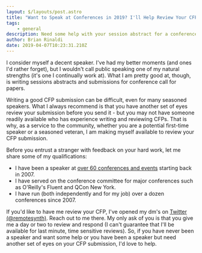 ```yaml
---
layout: $/layouts/post.astro
title: "Want to Speak at Conferences in 2019? I'll Help Review Your CFP Submissions"
tags:
    - general
description: Need some help with your session abstract for a conference call for papers? I'm here to assist.
author: Brian Rinaldi
date: 2019-04-07T10:23:31.210Z
---
```


I consider myself a decent speaker. I've had my better moments (and ones I'd rather forget), but I wouldn't call public speaking one of my natural strengths (it's one I continually work at). What I am pretty good at, though, is writing sessions abstracts and submissions for conference call for papers.

Writing a good CFP submission can be difficult, even for many seasoned speakers. What I always recommend is that you have another set of eyes review your submission before you send it - but you may not have someone readily available who has experience writing and reviewing CFPs. That is why, as a service to the community, whether you are a potential first-time speaker or a seasoned veteran, I am making myself available to review your CFP submission.

Before you entrust a stranger with feedback on your hard work, let me share some of my qualifications:

* I have been a speaker at [over 60 conferences and events](https://www.remotesynthesis.com/presentations/) starting back in 2007.
* I have served on the conference committee for major conferences such as O'Reilly's Fluent and QCon New York.
* I have run (both independently and for my job) over a dozen conferences since 2007.

If you'd like to have me review your CFP, I've opened my dm's on [Twitter (@remotesynth)](https://twitter.com/remotesynth). Reach out to me there. My only ask of you is that you give me a day or two to review and respond (I can't guarantee that I'll be available for last minute, time sensitive reviews). So, if you have never been a speaker and want some help or you have been a speaker but need another set of eyes on your CFP submission, I'd love to help. 